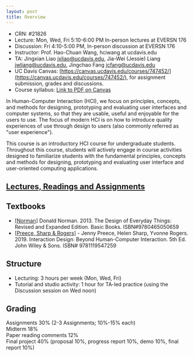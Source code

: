 ```yaml
---
layout: post
title: Overview
---
```

- CRN: #21826
- Lecture: Mon, Wed, Fri 5:10-6:00 PM In-person lectures at EVERSN 176
- Discussion: Fri 4:10-5:00 PM, In-person discussion at EVERSN 176
- Instructor: Prof. Hao-Chuan Wang, hciwang at ucdavis.edu
- TA: Jingxian Liao <jxliao@ucdavis.edu>, Jia-Wei (Jessie) Liang <jwliang@ucdavis.edu>, Jingchao Fang <jcfang@ucdavis.edu>
- UC Davis Canvas: [https://canvas.ucdavis.edu/courses/747452/](https://canvas.ucdavis.edu/courses/747452/), for assignment submission, grades and discussions.
- Course syllabus: [Link to PDF on Canvas](https://canvas.ucdavis.edu/courses/747452/files?preview=18977744)

In Human-Computer Interaction (HCI), we focus on principles, concepts, and methods for designing, prototyping and evaluating user interfaces and computer systems, so that they are usable, useful and enjoyable for the users to use. The focus of modern HCI is on how to introduce quality experiences of use through design to users (also commonly referred as "user experience").

This course is an introductory HCI course for undergraduate students. Throughout this course, students will actively engage in course activities designed to familiarize students with the fundamental principles, concepts and methods for designing, prototyping and evaluating user interface and user-oriented computing applications.

## [Lectures, Readings and Assignments](https://hciwang.github.io/lectures/)

## Textbooks
- [[Norman]](https://www.basicbooks.com/titles/don-norman/the-design-of-everyday-things/9780465050659/) Donald Norman. 2013. The Design of Everyday Things: Revised and Expanded Edition. Basic Books. ISBN#9780465050659
- [[Preece, Sharp & Rogers]](http://www.id-book.com/) -	Jenny Preece, Helen Sharp, Yvonne Rogers. 2019. Interaction Design: Beyond Human-Computer Interaction. 5th Ed. John Wiley & Sons. ISBN# 9781119547259

## Structure

- Lecturing: 3 hours per week (Mon, Wed, Fri)  
- Tutorial and studio activity: 1 hour for TA-led practice (using the Discussion session on Wed noon)  

## Grading
Assignments 30% (2-3 Assignments; 10%-15% each)  
Midterm 18%  
Paper reading comments 12%   
Final project 40% (proposal 10%, progress report 10%, demo 10%, final report 10%) 


